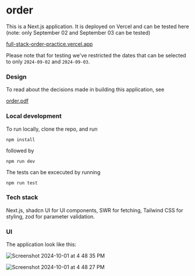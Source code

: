 # order

This is a Next.js application. It is deployed on Vercel and can be tested
here (note: only September 02 and September 03 can be tested)

[full-stack-order-practice.vercel.app](https://full-stack-order-practice.vercel.app)

Please note that for testing we've restricted the dates that can be selected
to only `2024-09-02` and `2024-09-03`.

### Design

To read about the decisions made in building this application, see

[order.pdf](https://github.com/user-attachments/files/16881856/order.pdf)



### Local development

To run locally, clone the repo, and run

```
npm install
```

followed by

```
npm run dev
```

The tests can be excecuted by running

```
npm run test
```

### Tech stack

Next.js, shadcn UI for UI components, SWR for fetching, Tailwind CSS for styling, zod for parameter validation.

### UI

The application look like this:


![Screenshot 2024-10-01 at 4 48 35 PM](https://github.com/user-attachments/assets/3e2dfa15-5622-403b-80df-fe06cb46b2a6)

![Screenshot 2024-10-01 at 4 48 27 PM](https://github.com/user-attachments/assets/393ad6c1-518f-413c-a9f2-06909d2bc93d)


